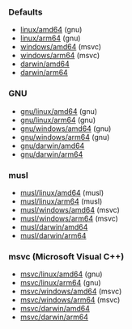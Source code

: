### Defaults

- [linux/amd64](linux/amd64) (gnu)
- [linux/arm64](linux/arm64) (gnu)
- [windows/amd64](windows/amd64) (msvc)
- [windows/arm64](windows/arm64) (msvc)
- [darwin/amd64](darwin/amd64)
- [darwin/arm64](darwin/arm64)

### GNU

- [gnu/linux/amd64](gnu/linux/amd64) (gnu)
- [gnu/linux/arm64](gnu/linux/arm64) (gnu)
- [gnu/windows/amd64](gnu/windows/amd64) (gnu)
- [gnu/windows/arm64](gnu/windows/arm64) (gnu)
- [gnu/darwin/amd64](gnu/darwin/amd64)
- [gnu/darwin/arm64](gnu/darwin/arm64)

### musl

- [musl/linux/amd64](musl/linux/amd64) (musl)
- [musl/linux/arm64](musl/linux/arm64) (musl)
- [musl/windows/amd64](musl/windows/amd64) (msvc)
- [musl/windows/arm64](musl/windows/arm64) (msvc)
- [musl/darwin/amd64](musl/darwin/amd64)
- [musl/darwin/arm64](musl/darwin/arm64)

### msvc (Microsoft Visual C++)

- [msvc/linux/amd64](msvc/linux/amd64) (gnu)
- [msvc/linux/arm64](msvc/linux/arm64) (gnu)
- [msvc/windows/amd64](msvc/windows/amd64) (msvc)
- [msvc/windows/arm64](msvc/windows/arm64) (msvc)
- [msvc/darwin/amd64](msvc/darwin/amd64)
- [msvc/darwin/arm64](msvc/darwin/arm64)
